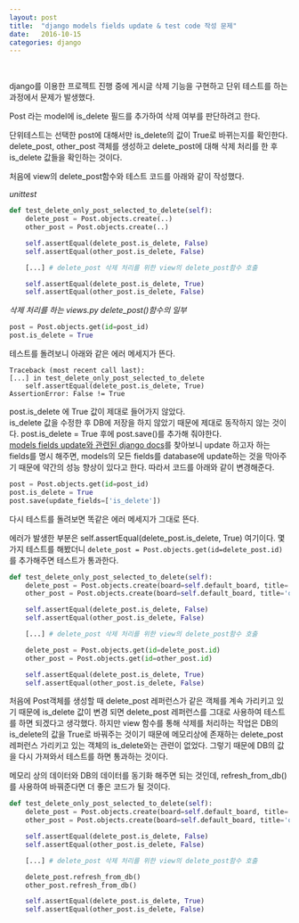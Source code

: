 ```yaml
---
layout: post
title:  "django models fields update & test code 작성 문제"
date:   2016-10-15
categories: django
---
```


<br>  

django를 이용한 프로젝트 진행 중에 게시글 삭제 기능을 구현하고 단위 테스트를 하는 과정에서 문제가 발생했다.   

Post 라는 model에 is_delete 필드를 추가하여 삭제 여부를 판단하려고 한다.  

단위테스트는 선택한 post에 대해서만 is_delete의 값이 True로 바뀌는지를 확인한다.   
delete_post, other_post 객체를 생성하고 delete_post에 대해 삭제 처리를 한 후 is_delete 값들을 확인하는 것이다.

처음에 view의 delete_post함수와 테스트 코드를 아래와 같이 작성했다.  

_unittest_  

```python
def test_delete_only_post_selected_to_delete(self):
    delete_post = Post.objects.create(..)
    other_post = Post.objects.create(..)

    self.assertEqual(delete_post.is_delete, False)
    self.assertEqual(other_post.is_delete, False)

    [...] # delete_post 삭제 처리를 위한 view의 delete_post함수 호출

    self.assertEqual(delete_post.is_delete, True)
    self.assertEqual(other_post.is_delete, False)
```

_삭제 처리를 하는 views.py delete_post()함수의 일부_  

```python
post = Post.objects.get(id=post_id)
post.is_delete = True
```   

테스트를 돌려보니 아래와 같은 에러 메세지가 뜬다.  

```
Traceback (most recent call last):
[...] in test_delete_only_post_selected_to_delete
    self.assertEqual(delete_post.is_delete, True)
AssertionError: False != True
```  

post.is_delete 에 True 값이 제대로 들어가지 않았다.  
is_delete 값을 수정한 후 DB에 저장을 하지 않았기 때문에 제대로 동작하지 않는 것이다. post.is_delete = True 후에 post.save()를 추가해 줘야한다.  
[models fields update와 관련된 django docs](https://docs.djangoproject.com/en/1.10/ref/models/instances/)를 찾아보니 update 하고자 하는 fields를 명시 해주면, models의 모든 fields를 database에 update하는 것을 막아주기 때문에 약간의 성능 향상이 있다고 한다. 따라서 코드를 아래와 같이 변경해준다.  

```python
post = Post.objects.get(id=post_id)
post.is_delete = True
post.save(update_fields=['is_delete'])
```  

다시 테스트를 돌려보면 똑같은 에러 메세지가 그대로 뜬다.  

에러가 발생한 부분은 self.assertEqual(delete_post.is_delete, True) 여기이다.
몇 가지 테스트를 해봤더니 `delete_post = Post.objects.get(id=delete_post.id)` 를 추가해주면 테스트가 통과한다.  

```python
def test_delete_only_post_selected_to_delete(self):
    delete_post = Post.objects.create(board=self.default_board, title='delete post', content='content')
    other_post = Post.objects.create(board=self.default_board, title='other post', content='content')

    self.assertEqual(delete_post.is_delete, False)
    self.assertEqual(other_post.is_delete, False)

    [...] # delete_post 삭제 처리를 위한 view의 delete_post함수 호출

    delete_post = Post.objects.get(id=delete_post.id)
    other_post = Post.objects.get(id=other_post.id)

    self.assertEqual(delete_post.is_delete, True)
    self.assertEqual(other_post.is_delete, False)
```   

처음에 Post객체를 생성할 때 delete_post 레퍼런스가 같은 객체를 계속 가리키고 있기 때문에 is_delete 값이 변경 되면 delete_post 레퍼런스를 그대로 사용하여 테스트를 하면 되겠다고 생각했다. 하지만 view 함수를 통해 삭제를 처리하는 작업은 DB의 is_delete의 값을 True로 바꿔주는 것이기 때문에 메모리상에 존재하는 delete_post 레퍼런스 가리키고 있는 객체의 is_delete와는 관련이 없었다. 그렇기 때문에 DB의 값을 다시 가져와서 테스트를 하면 통과하는 것이다.  

메모리 상의 데이터와 DB의 데이터를 동기화 해주면 되는 것인데, refresh_from_db()를 사용하여 바꿔준다면 더 좋은 코드가 될 것이다.  

```python
def test_delete_only_post_selected_to_delete(self):
    delete_post = Post.objects.create(board=self.default_board, title='delete post', content='content')
    other_post = Post.objects.create(board=self.default_board, title='other post', content='content')

    self.assertEqual(delete_post.is_delete, False)
    self.assertEqual(other_post.is_delete, False)

    [...] # delete_post 삭제 처리를 위한 view의 delete_post함수 호출

    delete_post.refresh_from_db()
    other_post.refresh_from_db()

    self.assertEqual(delete_post.is_delete, True)
    self.assertEqual(other_post.is_delete, False)
```   
